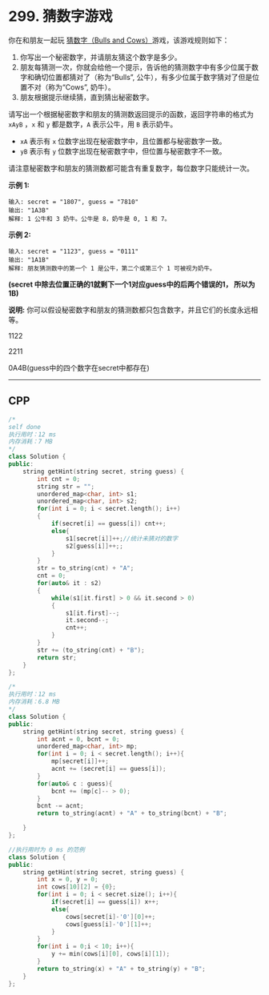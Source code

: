 # 299. 猜数字游戏

你在和朋友一起玩 [猜数字（Bulls and Cows）](https://baike.baidu.com/item/猜数字/83200?fromtitle=Bulls+and+Cows&fromid=12003488&fr=aladdin)游戏，该游戏规则如下：

1. 你写出一个秘密数字，并请朋友猜这个数字是多少。
2. 朋友每猜测一次，你就会给他一个提示，告诉他的猜测数字中有多少位属于数字和确切位置都猜对了（称为“Bulls”, 公牛），有多少位属于数字猜对了但是位置不对（称为“Cows”, 奶牛）。
3. 朋友根据提示继续猜，直到猜出秘密数字。

请写出一个根据秘密数字和朋友的猜测数返回提示的函数，返回字符串的格式为 `xAyB` ，`x` 和 `y` 都是数字，`A` 表示公牛，用 `B` 表示奶牛。

- `xA` 表示有 `x` 位数字出现在秘密数字中，且位置都与秘密数字一致。
- `yB` 表示有 `y` 位数字出现在秘密数字中，但位置与秘密数字不一致。

请注意秘密数字和朋友的猜测数都可能含有重复数字，每位数字只能统计一次。

 

**示例 1:**

```
输入: secret = "1807", guess = "7810"
输出: "1A3B"
解释: 1 公牛和 3 奶牛。公牛是 8，奶牛是 0, 1 和 7。
```

**示例 2:**

```
输入: secret = "1123", guess = "0111"
输出: "1A1B"
解释: 朋友猜测数中的第一个 1 是公牛，第二个或第三个 1 可被视为奶牛。
```

 **(secret 中除去位置正确的1就剩下一个1对应guess中的后两个错误的1， 所以为1B)**

**说明:** 你可以假设秘密数字和朋友的猜测数都只包含数字，并且它们的长度永远相等。

1122

2211

0A4B(guess中的四个数字在secret中都存在)

***

## CPP

```cpp
/*
self done
执行用时：12 ms
内存消耗：7 MB
*/
class Solution {
public:
    string getHint(string secret, string guess) {
        int cnt = 0;
        string str = "";
        unordered_map<char, int> s1;
        unordered_map<char, int> s2;
        for(int i = 0; i < secret.length(); i++)
        {
            if(secret[i] == guess[i]) cnt++;
            else{
                s1[secret[i]]++;//统计未猜对的数字
                s2[guess[i]]++;;
            } 
        }
        str = to_string(cnt) + "A";
        cnt = 0;
        for(auto& it : s2)
        {
            while(s1[it.first] > 0 && it.second > 0)
            {
                s1[it.first]--;
                it.second--;
                cnt++;
            }
        }
        str += (to_string(cnt) + "B");
        return str;
    }
};
```



```cpp
/*
执行用时：12 ms
内存消耗：6.8 MB
*/
class Solution {
public:
    string getHint(string secret, string guess) {
        int acnt = 0, bcnt = 0;
        unordered_map<char, int> mp;
        for(int i = 0; i < secret.length(); i++){
            mp[secret[i]]++;
            acnt += (secret[i] == guess[i]);
        }
        for(auto& c : guess){
            bcnt += (mp[c]-- > 0);
        }
        bcnt -= acnt;
        return to_string(acnt) + "A" + to_string(bcnt) + "B";

    }
};
```



```cpp
//执行用时为 0 ms 的范例
class Solution {
public:
    string getHint(string secret, string guess) {
        int x = 0, y = 0;
        int cows[10][2] = {0};
        for(int i = 0; i < secret.size(); i++){
            if(secret[i] == guess[i]) x++;
            else{
                cows[secret[i]-'0'][0]++;
                cows[guess[i]-'0'][1]++;
            }
        }
        for(int i = 0;i < 10; i++){
            y += min(cows[i][0], cows[i][1]);
        }
        return to_string(x) + "A" + to_string(y) + "B";
    }
};
```



